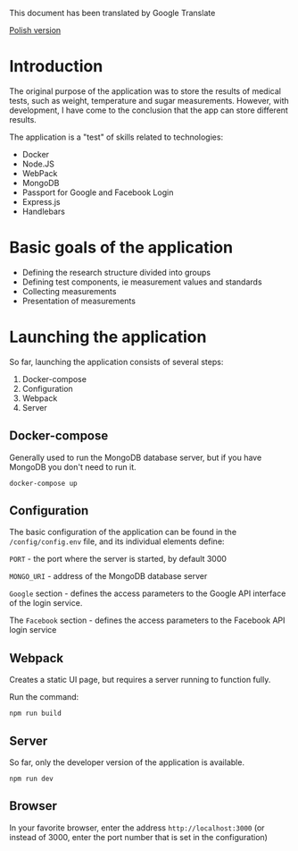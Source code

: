 This document has been translated by Google Translate

[Polish version](README-PL.md)

# Introduction

The original purpose of the application was to store the results of medical tests, such as weight, temperature and sugar measurements.
However, with development, I have come to the conclusion that the app can store different results.

The application is a "test" of skills related to technologies:

- Docker
- Node.JS
- WebPack
- MongoDB
- Passport for Google and Facebook Login
- Express.js
- Handlebars
  
# Basic goals of the application

- Defining the research structure divided into groups
- Defining test components, ie measurement values ​​and standards
- Collecting measurements
- Presentation of measurements

# Launching the application

So far, launching the application consists of several steps:

1. Docker-compose
2. Configuration
3. Webpack
4. Server
   
## Docker-compose

Generally used to run the MongoDB database server, but if you have MongoDB you don't need to run it.

`docker-compose up`

## Configuration

The basic configuration of the application can be found in the `/config/config.env` file, and its individual elements define:

`PORT` - the port where the server is started, by default 3000

`MONGO_URI` - address of the MongoDB database server

`Google` section - defines the access parameters to the Google API interface of the login service.

The `Facebook` section - defines the access parameters to the Facebook API login service

## Webpack
Creates a static UI page, but requires a server running to function fully.

Run the command:

`npm run build`

## Server
So far, only the developer version of the application is available.

`npm run dev`

## Browser

In your favorite browser, enter the address `http://localhost:3000` (or instead of 3000, enter the port number that is set in the configuration)